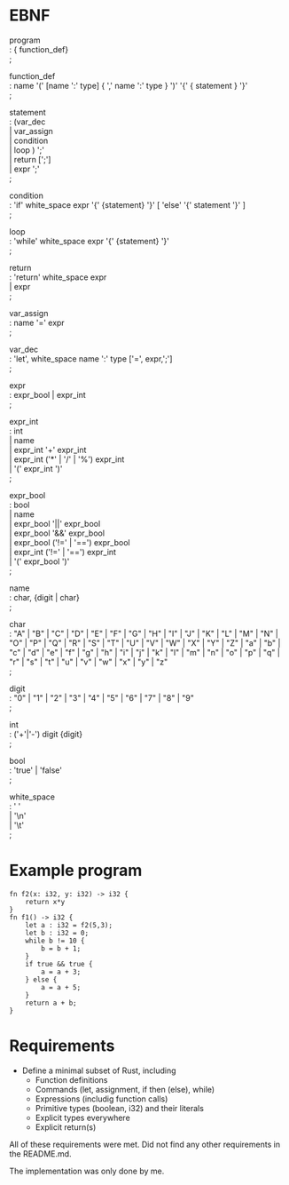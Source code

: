 # EBNF

program\
: { function_def}\
;

function_def\
: name '(' [name ':' type] { ',' name ':' type } ')' '{' { statement } '}'\
;

statement\
: (var_dec\
| var_assign\
| condition\
| loop ) ';'\
| return [';']\
| expr ';'\
;

condition\
: 'if' white_space expr '{' {statement} '}' [ 'else' '{' statement '}' ]\
;

loop\
: 'while' white_space expr '{' {statement} '}'\
;

return\
: 'return' white_space expr\
| expr\
;

var_assign\
: name '=' expr\
;

var_dec\
: 'let', white_space name ':' type ['=', expr,';']\
;

expr \
: expr_bool | expr_int\
;

expr_int \
: int\
| name\
| expr_int '+' expr_int\
| expr_int ('*' | '/' | '%') expr_int\
| '(' expr_int ')'\
;

expr_bool \
: bool\
| name\
| expr_bool '||' expr_bool\
| expr_bool '&&' expr_bool\
| expr_bool ('!=' | '==') expr_bool\
| expr_int ('!=' | '==') expr_int\
| '(' expr_bool ')'\
;

name\
: char, {digit | char}\
;

char\
: "A" | "B" | "C" | "D" | "E" | "F" | "G"
| "H" | "I" | "J" | "K" | "L" | "M" | "N"
| "O" | "P" | "Q" | "R" | "S" | "T" | "U"
| "V" | "W" | "X" | "Y" | "Z" | "a" | "b"
| "c" | "d" | "e" | "f" | "g" | "h" | "i"
| "j" | "k" | "l" | "m" | "n" | "o" | "p"
| "q" | "r" | "s" | "t" | "u" | "v" | "w"
| "x" | "y" | "z"\
;

digit\
:
"0" | "1" | "2" | "3" | "4" | "5" | "6" | "7" | "8" | "9"\
;

int\
: ('+'|'-') digit {digit}\
;


bool\
: 'true' | 'false'\
;

white_space\
: ' \'\
| '\n'\
| '\t'\
;


# Example program
```
fn f2(x: i32, y: i32) -> i32 {
    return x*y
}
fn f1() -> i32 {
    let a : i32 = f2(5,3);
    let b : i32 = 0;
    while b != 10 {
        b = b + 1;
    }
    if true && true {
        a = a + 3;
    } else {
        a = a + 5;
    }
    return a + b;
}
```

# Requirements

- Define a minimal subset of Rust, including 
  - Function definitions
  - Commands (let, assignment, if then (else), while)
  - Expressions (includig function calls)
  - Primitive types (boolean, i32) and their literals
  - Explicit types everywhere
  - Explicit return(s)

All of these requirements were met. Did not find any other requirements in the README.md.

The implementation was only done by me.
